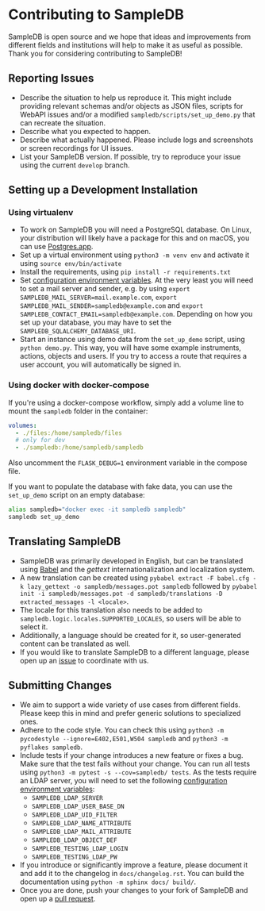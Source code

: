 # Contributing to SampleDB

SampleDB is open source and we hope that ideas and improvements from different fields and institutions will help to make it as useful as possible. Thank you for considering contributing to SampleDB!

## Reporting Issues

- Describe the situation to help us reproduce it. This might include providing relevant schemas and/or objects as JSON files, scripts for WebAPI issues and/or a modified `sampledb/scripts/set_up_demo.py` that can recreate the situation.
- Describe what you expected to happen.
- Describe what actually happened. Please include logs and screenshots or screen recordings for UI issues.
- List your SampleDB version. If possible, try to reproduce your issue using the current `develop` branch.

## Setting up a Development Installation

### Using virtualenv

- To work on SampleDB you will need a PostgreSQL database. On Linux, your distribution will likely have a package for this and on macOS, you can use [Postgres.app](https://postgresapp.com/).
- Set up a virtual environment using `python3 -m venv env` and activate it using `source env/bin/activate`
- Install the requirements, using `pip install -r requirements.txt`
- Set [configuration environment variables](https://scientific-it-systems.iffgit.fz-juelich.de/SampleDB/developer_guide/configuration.html). At the very least you will need to set a mail server and sender, e.g. by using `export SAMPLEDB_MAIL_SERVER=mail.example.com`, `export SAMPLEDB_MAIL_SENDER=sampledb@example.com` and `export SAMPLEDB_CONTACT_EMAIL=sampledb@example.com`. Depending on how you set up your database, you may have to set the `SAMPLEDB_SQLALCHEMY_DATABASE_URI`.
- Start an instance using demo data from the `set_up_demo` script, using `python demo.py`. This way, you will have some example instruments, actions, objects and users. If you try to access a route that requires a user account, you will automatically be signed in.

### Using docker with docker-compose

If you're using a docker-compose workflow, simply add a volume line to mount the `sampledb` folder in the container:

~~~yaml
volumes:
  - ./files:/home/sampledb/files
  # only for dev
  - ./sampledb:/home/sampledb/sampledb
~~~

Also uncomment the `FLASK_DEBUG=1` environment variable in the compose file.

If you want to populate the database with fake data, you can use the `set_up_demo` script on an empty database:

~~~bash
alias sampledb="docker exec -it sampledb sampledb"
sampledb set_up_demo
~~~


## Translating SampleDB

- SampleDB was primarily developed in English, but can be translated using [Babel](http://babel.pocoo.org/en/latest/cmdline.html) and the *gettext* internationalization and localization system.
- A new translation can be created using `pybabel extract -F babel.cfg -k lazy_gettext -o sampledb/messages.pot sampledb` followed by `pybabel init -i sampledb/messages.pot -d sampledb/translations -D extracted_messages -l <locale>`.
- The locale for this translation also needs to be added to `sampledb.logic.locales.SUPPORTED_LOCALES`, so users will be able to select it.
- Additionally, a language should be created for it, so user-generated content can be translated as well.
- If you would like to translate SampleDB to a different language, please open up an [issue](https://github.com/sciapp/sampledb/issues/new/choose) to coordinate with us.

## Submitting Changes

- We aim to support a wide variety of use cases from different fields. Please keep this in mind and prefer generic solutions to specialized ones.
- Adhere to the code style. You can check this using `python3 -m pycodestyle --ignore=E402,E501,W504 sampledb` and `python3 -m pyflakes sampledb`.
- Include tests if your change introduces a new feature or fixes a bug. Make sure that the test fails
  without your change. You can run all tests using `python3 -m pytest -s --cov=sampledb/ tests`. As the tests require an LDAP server, you will need to set the following [configuration environment variables](https://scientific-it-systems.iffgit.fz-juelich.de/SampleDB/developer_guide/configuration.html):
  - `SAMPLEDB_LDAP_SERVER`
  - `SAMPLEDB_LDAP_USER_BASE_DN`
  - `SAMPLEDB_LDAP_UID_FILTER`
  - `SAMPLEDB_LDAP_NAME_ATTRIBUTE`
  - `SAMPLEDB_LDAP_MAIL_ATTRIBUTE`
  - `SAMPLEDB_LDAP_OBJECT_DEF`
  - `SAMPLEDB_TESTING_LDAP_LOGIN`
  - `SAMPLEDB_TESTING_LDAP_PW`
- If you introduce or significantly improve a feature, please document it and add it to the changelog in `docs/changelog.rst`. You can build the documentation using `python -m sphinx docs/ build/`.
- Once you are done, push your changes to your fork of SampleDB and open up a [pull request](https://github.com/sciapp/sampledb/compare).
